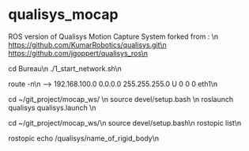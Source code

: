 # qualisys_mocap

ROS version of Qualisys Motion Capture System forked from : \n
https://github.com/KumarRobotics/qualisys.git\n
https://github.com/jgoppert/qualisys_ros\n

cd Bureau\n
./1_start_network.sh\n

route -n\n
--> 192.168.100.0   0.0.0.0         255.255.255.0   U     0      0        0 eth1\n


cd ~/git_project/mocap_ws/                     \n
source devel/setup.bash                        \n
roslaunch qualisys qualisys.launch             \n



cd ~/git_project/mocap_ws/\n
source devel/setup.bash\n
rostopic list\n

rostopic echo /qualisys/name_of_rigid_body\n


